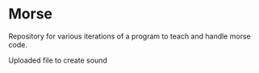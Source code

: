 # Morse

Repository for various iterations of a program to teach and handle morse code.

Uploaded file to create sound
